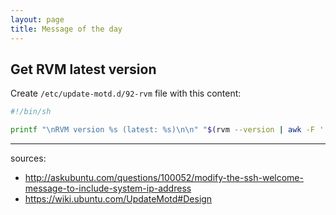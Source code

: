 ```yaml
---
layout: page
title: Message of the day
---
```



## Get RVM latest version

Create `/etc/update-motd.d/92-rvm` file with this content:

```bash
#!/bin/sh

printf "\nRVM version %s (latest: %s)\n\n" "$(rvm --version | awk -F '|' '/^r/ {sub("^rvm ", "", $1); sub(" (.+).+", "", $1); print $1}')" "$(curl --silent https://raw.github.com/wayneeseguin/rvm/stable/VERSION)"
```


---------------------------------
sources:

- http://askubuntu.com/questions/100052/modify-the-ssh-welcome-message-to-include-system-ip-address
- https://wiki.ubuntu.com/UpdateMotd#Design
